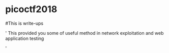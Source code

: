 # picoctf2018
#This is write-ups

'
This provided you some of useful method in network exploitation and web application testing 

'
